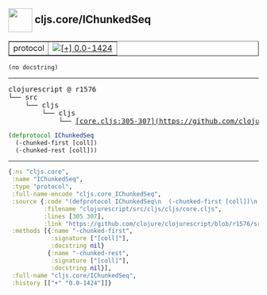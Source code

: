## <img width="48px" valign="middle" src="http://i.imgur.com/Hi20huC.png"> cljs.core/IChunkedSeq

 <table border="1">
<tr>
<td>protocol</td>
<td><a href="https://github.com/cljsinfo/api-refs/tree/0.0-1424"><img valign="middle" alt="[+] 0.0-1424" src="https://img.shields.io/badge/+-0.0--1424-lightgrey.svg"></a> </td>
</tr>
</table>

 <samp>
</samp>

```
(no docstring)
```

---

 <pre>
clojurescript @ r1576
└── src
    └── cljs
        └── cljs
            └── <ins>[core.cljs:305-307](https://github.com/clojure/clojurescript/blob/r1576/src/cljs/cljs/core.cljs#L305-L307)</ins>
</pre>

```clj
(defprotocol IChunkedSeq
  (-chunked-first [coll])
  (-chunked-rest [coll]))
```


---

```clj
{:ns "cljs.core",
 :name "IChunkedSeq",
 :type "protocol",
 :full-name-encode "cljs.core_IChunkedSeq",
 :source {:code "(defprotocol IChunkedSeq\n  (-chunked-first [coll])\n  (-chunked-rest [coll]))",
          :filename "clojurescript/src/cljs/cljs/core.cljs",
          :lines [305 307],
          :link "https://github.com/clojure/clojurescript/blob/r1576/src/cljs/cljs/core.cljs#L305-L307"},
 :methods [{:name "-chunked-first",
            :signature ["[coll]"],
            :docstring nil}
           {:name "-chunked-rest",
            :signature ["[coll]"],
            :docstring nil}],
 :full-name "cljs.core/IChunkedSeq",
 :history [["+" "0.0-1424"]]}

```
